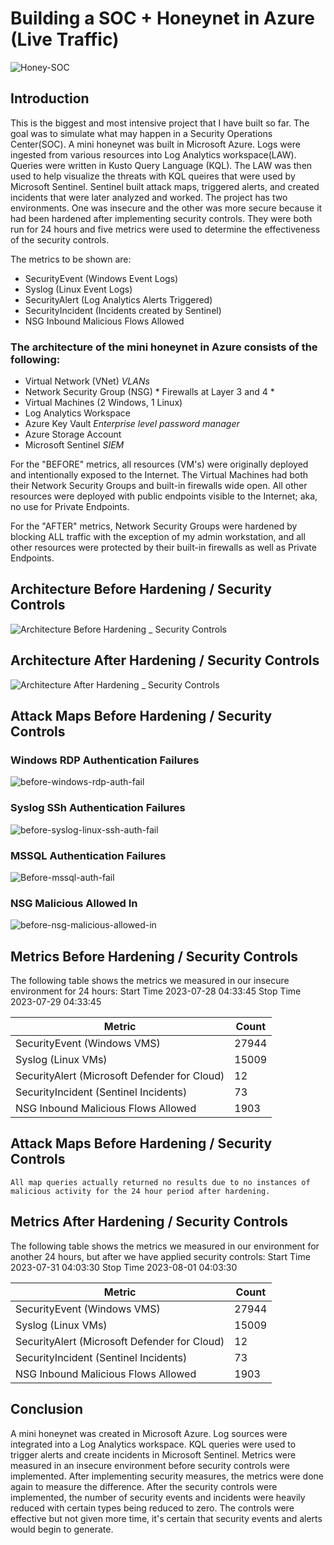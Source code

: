 # Building a SOC + Honeynet in Azure (Live Traffic)

![Honey-SOC](https://github.com/esteban-flores/Azure-SOC-Honey-Net/assets/60724828/405f0748-dac8-444a-812c-f25ba473ea8a)

## Introduction

This is the biggest and most intensive project that I have built so far. The goal was to simulate what may happen in a Security Operations Center(SOC).
A mini honeynet was built in Microsoft Azure. Logs were ingested from various resources into Log Analytics workspace(LAW). Queries were written in Kusto Query Language (KQL).
The LAW was then used to help visualize the threats with KQL queires that were used by Microsoft Sentinel.
Sentinel built attack maps, triggered alerts, and created incidents that were later analyzed and worked. 
The project has two environments. One was insecure and the other was more secure because it had been hardened after implementing security controls. 
They were both run for 24 hours and five metrics were used to determine the effectiveness of the security controls. <br>

The metrics to be shown are:

- SecurityEvent (Windows Event Logs)
- Syslog (Linux Event Logs)
- SecurityAlert (Log Analytics Alerts Triggered)
- SecurityIncident (Incidents created by Sentinel)
- NSG Inbound Malicious Flows Allowed 
<!-- -AzureNetworkAnalytics_CL (Malicious Flows allowed into our honeynet) -->

### The architecture of the mini honeynet in Azure consists of the following:

- Virtual Network (VNet) *VLANs*
- Network Security Group (NSG) * Firewalls at Layer 3 and 4 *
- Virtual Machines (2 Windows, 1 Linux)
- Log Analytics Workspace
- Azure Key Vault *Enterprise level password manager*
- Azure Storage Account
- Microsoft Sentinel *SIEM*

For the "BEFORE" metrics, all resources (VM's) were originally deployed and intentionally exposed to the Internet.
The Virtual Machines had both their Network Security Groups and built-in firewalls wide open. All other resources were deployed with public endpoints visible to the Internet; aka, no use for Private Endpoints.

For the "AFTER" metrics, Network Security Groups were hardened by blocking ALL traffic with the exception of my admin workstation, and all other resources were protected by their built-in firewalls as well as Private Endpoints.

## Architecture Before Hardening / Security Controls

![Architecture Before Hardening _ Security Controls](https://github.com/esteban-flores/Azure-SOC-Honey-Net/assets/60724828/fc8bf287-b3d6-4ef9-a408-d76d3daba70a)

## Architecture After Hardening / Security Controls

![Architecture After Hardening _ Security Controls](https://github.com/esteban-flores/Azure-SOC-Honey-Net/assets/60724828/4d249d56-72fc-4fb3-89f4-d456fbefae81)

## Attack Maps Before Hardening / Security Controls

<h3>Windows RDP Authentication Failures</h3>

![before-windows-rdp-auth-fail](https://github.com/esteban-flores/Azure-SOC-Honey-Net/assets/60724828/6c0472c8-3ca1-4237-8091-a5bca2144cb1)<br>

<h3>Syslog SSh Authentication Failures</h3>

![before-syslog-linux-ssh-auth-fail](https://github.com/esteban-flores/Azure-SOC-Honey-Net/assets/60724828/123899df-b4a2-4cac-ae9c-d9c1ca3ada3a)<br>

<h3>MSSQL Authentication Failures</h3>

![Before-mssql-auth-fail](https://github.com/esteban-flores/Azure-SOC-Honey-Net/assets/60724828/52f1e407-a6d5-4d93-9edb-a0c3f528d735)<br>

<h3>NSG Malicious Allowed In</h3>

![before-nsg-malicious-allowed-in](https://github.com/esteban-flores/Azure-SOC-Honey-Net/assets/60724828/cf3ca6cc-6a6d-47fd-a862-126cd4fb25cf)<br>

<!--
  Josh's Maps
![NSG Allowed Inbound Malicious Flows](https://i.imgur.com/1qvswSX.png)<br>
![Linux Syslog Auth Failures](https://i.imgur.com/G1YgZt6.png)<br>
![Windows RDP/SMB Auth Failures](https://i.imgur.com/ESr9Dlv.png)<br>
-->

## Metrics Before Hardening / Security Controls

The following table shows the metrics we measured in our insecure environment for 24 hours:
Start Time 2023-07-28 04:33:45
Stop Time 2023-07-29 04:33:45

| Metric                                                 | Count
| ------------------------------------------------------ | -----
| SecurityEvent (Windows VMS)                            | 27944
| Syslog (Linux VMs)                                     | 15009
| SecurityAlert (Microsoft Defender for Cloud)           | 12
| SecurityIncident (Sentinel Incidents)                  | 73
| NSG Inbound Malicious Flows Allowed                    | 1903

## Attack Maps Before Hardening / Security Controls

```All map queries actually returned no results due to no instances of malicious activity for the 24 hour period after hardening.```

## Metrics After Hardening / Security Controls

The following table shows the metrics we measured in our environment for another 24 hours, but after we have applied security controls:
Start Time 2023-07-31 04:03:30
Stop Time	2023-08-01 04:03:30

| Metric                                                 | Count
| ------------------------------------------------------ | -----
| SecurityEvent (Windows VMS)                            | 27944
| Syslog (Linux VMs)                                     | 15009
| SecurityAlert (Microsoft Defender for Cloud)           | 12
| SecurityIncident (Sentinel Incidents)                  | 73
| NSG Inbound Malicious Flows Allowed                    | 1903

## Conclusion

A mini honeynet was created in Microsoft Azure. Log sources were integrated into a Log Analytics workspace. 
KQL queries were used to trigger alerts and create incidents in Microsoft Sentinel. 
Metrics were measured in an insecure environment before security controls were implemented. After implementing security measures, the metrics were done again to measure the difference. 
After the security controls were implemented, the number of security events and incidents were heavily reduced with certain types being reduced to zero.
The controls were effective but not given more time, it's certain that security events and alerts would begin to generate.
